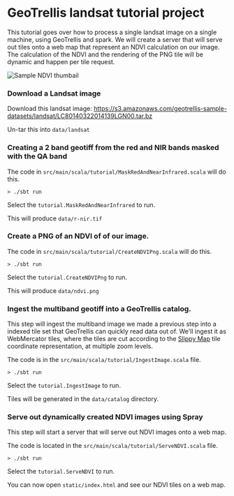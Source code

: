 # GeoTrellis landsat tutorial project

This tutorial goes over how to process a single landsat image on a single machine, using GeoTrellis and spark.
We will create a server that will serve out tiles onto a web map that represent an NDVI calculation on our image.
The calculation of the NDVI and the rendering of the PNG tile will be dynamic and happen per tile request.

![Sample NDVI thumbail](https://raw.githubusercontent.com/geotrellis/geotrellis-landsat-tutorial/sample-ndvi-thumbnail.png)

### Download a Landsat image
Download this landsat image: https://s3.amazonaws.com/geotrellis-sample-datasets/landsat/LC80140322014139LGN00.tar.bz

Un-tar this into `data/landsat`

### Creating a 2 band geotiff from the red and NIR bands masked with the QA band

The code in `src/main/scala/tutorial/MaskRedAndNearInfrared.scala` will do this.

```console
> ./sbt run
```

Select the `tutorial.MaskRedAndNearInfrared` to run.

This will produce `data/r-nir.tif`

### Create a PNG of an NDVI of of our image.

The code in `src/main/scala/tutorial/CreateNDVIPng.scala` will do this.

```console
> ./sbt run
```

Select the `tutorial.CreateNDVIPng` to run.

This will produce `data/ndvi.png`

### Ingest the multiband geotiff into a GeoTrellis catalog.

This step will ingest the multiband image we made a previous step into a indexed tile set that GeoTrellis can quickly read data out of.
We'll ingest it as WebMercator tiles, where the tiles are cut according to the
[Slippy Map](http://wiki.openstreetmap.org/wiki/Slippy_Map) tile coordinate representation, at multiple zoom levels.

The code is in the `src/main/scala/tutorial/IngestImage.scala` file.

```console
> ./sbt run
```

Select the `tutorial.IngestImage` to run.

Tiles will be generated in the `data/catalog` directory.

### Serve out dynamically created NDVI images using Spray

This step will start a server that will serve out NDVI images onto a web map.

The code is located in the `src/main/scala/tutorial/ServeNDVI.scala` file.

```console
> ./sbt run
```

Select the `tutorial.ServeNDVI` to run.

You can now open `static/index.html` and see our NDVI tiles on a web map.
